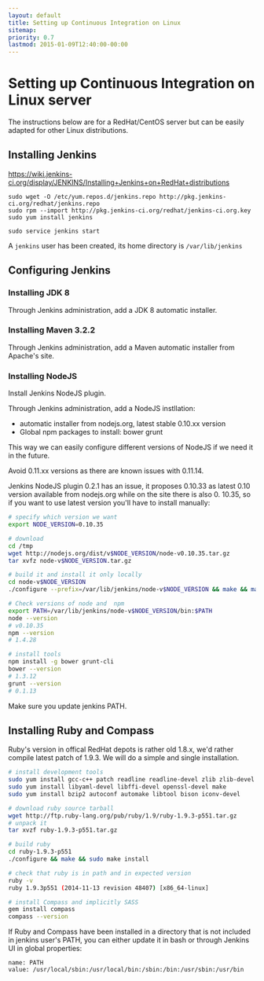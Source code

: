 ```yaml
---
layout: default
title: Setting up Continuous Integration on Linux
sitemap:
priority: 0.7
lastmod: 2015-01-09T12:40:00-00:00
---
```


# <i class="icon-check"></i> Setting up Continuous Integration on Linux server

The instructions below are for a RedHat/CentOS server but can be easily adapted for other Linux distributions.

## Installing Jenkins

https://wiki.jenkins-ci.org/display/JENKINS/Installing+Jenkins+on+RedHat+distributions

~~~~
sudo wget -O /etc/yum.repos.d/jenkins.repo http://pkg.jenkins-ci.org/redhat/jenkins.repo
sudo rpm --import http://pkg.jenkins-ci.org/redhat/jenkins-ci.org.key
sudo yum install jenkins

sudo service jenkins start
~~~~

A `jenkins` user has been created, its home directory is `/var/lib/jenkins`

## Configuring Jenkins

### Installing JDK 8

Through Jenkins administration, add a JDK 8 automatic installer.

### Installing Maven 3.2.2

Through Jenkins administration, add a Maven automatic installer from Apache's site.

### Installing NodeJS

Install Jenkins NodeJS plugin.

Through Jenkins administration, add a NodeJS instllation:
- automatic installer from nodejs.org, latest stable 0.10.xx version
- Global npm packages to install: bower grunt

This way we can easily configure different versions of NodeJS if we need it in the future.

Avoid 0.11.xx versions as there are known issues with 0.11.14.

Jenkins NodeJS plugin	0.2.1 has an issue, it proposes 0.10.33 as latest 0.10 version available from nodejs.org while on the site there is also 0.
10.35, so if you want to use latest version you'll have to install manually:

~~~ bash
# specify which version we want
export NODE_VERSION=0.10.35

# download
cd /tmp
wget http://nodejs.org/dist/v$NODE_VERSION/node-v0.10.35.tar.gz
tar xvfz node-v$NODE_VERSION.tar.gz

# build it and install it only locally
cd node-v$NODE_VERSION
./configure --prefix=/var/lib/jenkins/node-v$NODE_VERSION && make && make install

# Check versions of node and  npm
export PATH=/var/lib/jenkins/node-v$NODE_VERSION/bin:$PATH
node --version
# v0.10.35
npm --version
# 1.4.28

# install tools
npm install -g bower grunt-cli
bower --version
# 1.3.12
grunt --version
# 0.1.13
~~~

Make sure you update jenkins PATH.

## Installing Ruby and Compass

Ruby's version in offical RedHat depots is rather old 1.8.x, we'd rather compile latest patch of 1.9.3.
We will do a simple and single installation.

~~~ bash
# install development tools
sudo yum install gcc-c++ patch readline readline-devel zlib zlib-devel
sudo yum install libyaml-devel libffi-devel openssl-devel make
sudo yum install bzip2 autoconf automake libtool bison iconv-devel

# download ruby source tarball
wget http://ftp.ruby-lang.org/pub/ruby/1.9/ruby-1.9.3-p551.tar.gz
# unpack it
tar xvzf ruby-1.9.3-p551.tar.gz

# build ruby
cd ruby-1.9.3-p551
./configure && make && sudo make install

# check that ruby is in path and in expected version
ruby -v
ruby 1.9.3p551 (2014-11-13 revision 48407) [x86_64-linux]

# install Compass and implicitly SASS
gem install compass
compass --version
~~~

If Ruby and Compass have been installed in a directory that is not included in jenkins user's PATH, you can either update it in bash or through Jenkins UI in global properties:

~~~
name: PATH
value: /usr/local/sbin:/usr/local/bin:/sbin:/bin:/usr/sbin:/usr/bin
~~~
